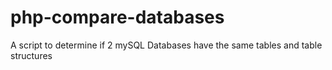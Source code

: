 php-compare-databases
=====================

A script to determine if 2 mySQL Databases have the same tables and table structures